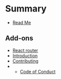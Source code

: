 # Summary

* [Read Me](README.md)

## Add-ons

* [React router](react-router.md)
* [Introduction](introduction.md)
* [Contributing](contributing.md)
* * [Code of Conduct](../code-of-conduct.md)

